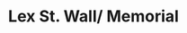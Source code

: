 ---
pid: ch1096
title: Lex St. Wall/ Memorial
location_transcription: Lex Street/ West Philadelphia
coordinates: "[-75.211865577136, 39.968486963424]"
zipcode: '19139'
gen_neighborhood: West Philadelphia
neighborhood: Walnut Hill
outside_phl: 
age: 
age_range: 
instagram: 
image_file_name: ch_1096.jpg
proposal_transcription: Being the worst mass murder in Philadelphia’s history. The
  victims and their families should at least be giving a way to celebrate/acknowledge
  the loss.  There are people who will like to show their concern and support to the
  victim’s family and come together to reminisce about their loss loved ones.  Having
  a memorial every year will give us that platform and a wall that was once up will
  keep them alive because their lives are more important than new buildings being
  built to basically cover up what’s real.
topic: African Americans,Family,Neighborhoods,Violence
topic_summary: 0, 0, 0, 0, 0
type: Mural,Shrine,Memorial,Image
keywords_other: Lex Street, Lex Street Massacre
credit: "#LexStreet"
image_labels: 
twitter: 
facebook: 
permalink: "/monuments/ch1096/"
layout: item-page
---